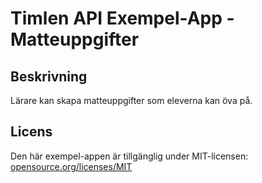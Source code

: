 # Timlen API Exempel-App - Matteuppgifter

## Beskrivning

Lärare kan skapa matteuppgifter som eleverna kan öva på.

## Licens

Den här exempel-appen är tillgänglig under MIT-licensen:
[opensource.org/licenses/MIT](http://opensource.org/licenses/MIT)
